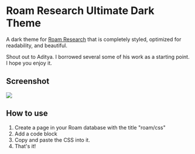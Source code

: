 # Roam Research Ultimate Dark Theme

A dark theme for [Roam Research](https://roamresearch.com) that is completely styled, optimized for readability, and beautiful. 

Shout out to Aditya. I borrowed several some of his work as a starting point. I hope you enjoy it.

## Screenshot
![](/roam-dark.png)

## How to use
1) Create a page in your Roam database with the title "roam/css"
2) Add a code block
3) Copy and paste the CSS into it.
4) That's it!
